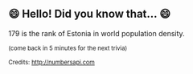 ## :smile: Hello! Did you know that... :smile:
179 is the rank of Estonia in world population density.

<sup>(come back in 5 minutes for the next trivia)</sup>


<sup>Credits: http://numbersapi.com</sup>
